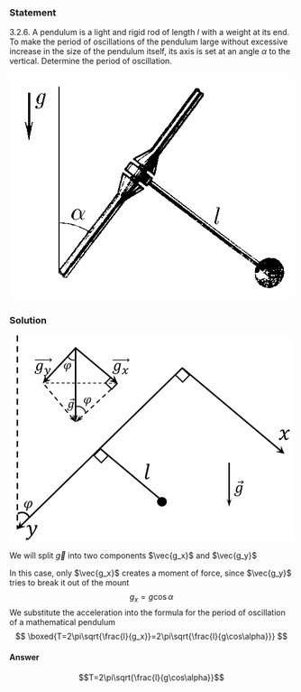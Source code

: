 ###  Statement 

$3.2.6.$ A pendulum is a light and rigid rod of length $l$ with a weight at its end. To make the period of oscillations of the pendulum large without excessive increase in the size of the pendulum itself, its axis is set at an angle $\alpha$ to the vertical. Determine the period of oscillation. 

![ For problem $3.2.6$ |502x401, 34%](../../img/3.2.6/3.2.6.png)

### Solution

![|756x546, 44%](../../img/3.2.6/3.2.6_1.png) 

We will split $\vec{g}$ into two components $\vec{g_x}$ and $\vec{g_y}$

In this case, only $\vec{g_x}$ creates a moment of force, since $\vec{g_y}$ tries to break it out of the mount $$ g_x=g\cos\alpha$$ We substitute the acceleration into the formula for the period of oscillation of a mathematical pendulum $$ \boxed{T=2\pi\sqrt{\frac{l}{g_x}}=2\pi\sqrt{\frac{l}{g\cos\alpha}}} $$ 

#### Answer

$$T=2\pi\sqrt{\frac{l}{g\cos\alpha}}$$ 

